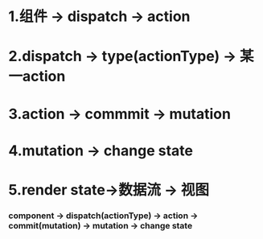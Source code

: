 # 1.组件 -> dispatch -> action
# 2.dispatch -> type(actionType) -> 某一action
# 3.action -> commmit -> mutation
# 4.mutation -> change state
# 5.render state->数据流 -> 视图

### component -> dispatch(actionType) -> action -> commit(mutation) -> mutation -> change state

